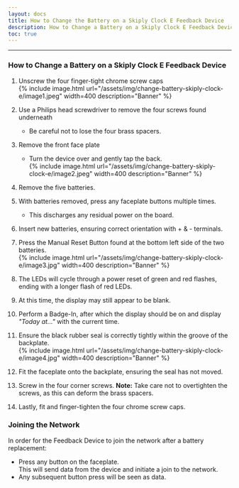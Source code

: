 ```yaml
---    
layout: docs    
title: How to Change the Battery on a Skiply Clock E Feedback Device    
description: How to Change a Battery on a Skiply Clock E Feedback Device    
toc: true    
---    
```

---------------------------------------    
### How to Change a Battery on a Skiply Clock E Feedback Device    
  
1. Unscrew the four finger-tight chrome screw caps    
   {% include image.html url="/assets/img/change-battery-skiply-clock-e/image1.jpeg" width=400 description="Banner" %}  
  
2. Use a Philips head screwdriver to remove the four screws found underneath    
   - Be careful not to lose the four brass spacers.  
  
3. Remove the front face plate    
   - Turn the device over and gently tap the back.    
   {% include image.html url="/assets/img/change-battery-skiply-clock-e/image2.jpeg" width=400 description="Banner" %}  
  
4. Remove the five batteries.  
  
5. With batteries removed, press any faceplate buttons multiple times.    
   - This discharges any residual power on the board.  
  
6. Insert new batteries, ensuring correct orientation with + & - terminals.  
  
7. Press the Manual Reset Button found at the bottom left side of the two batteries.    
   {% include image.html url="/assets/img/change-battery-skiply-clock-e/image3.jpg" width=400 description="Banner" %}  
  
8. The LEDs will cycle through a power reset of green and red flashes, ending with a longer flash of red LEDs.  
  
9. At this time, the display may still appear to be blank.  
  
10. Perform a Badge-In, after which the display should be on and display *"Today at..."* with the current time.  
  
11. Ensure the black rubber seal is correctly tightly within the groove of the backplate.    
    {% include image.html url="/assets/img/change-battery-skiply-clock-e/image4.jpg" width=400 description="Banner" %}  
  
12. Fit the faceplate onto the backplate, ensuring the seal has not moved.  
  
13. Screw in the four corner screws. **Note:** Take care not to overtighten the screws, as this can deform the brass spacers.  
  
14. Lastly, fit and finger-tighten the four chrome screw caps.  
  
### Joining the Network  
In order for the Feedback Device to join the network after a battery replacement:  
- Press any button on the faceplate.    
  This will send data from the device and initiate a join to the network.  
- Any subsequent button press will be seen as data.  